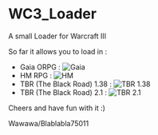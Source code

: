 # WC3_Loader
A small Loader for Warcraft III

So far it allows you to load in :

- Gaia ORPG :
![Gaia](https://i.imgur.com/lOIvf4C.png)
- HM RPG :
![HM](https://i.imgur.com/D7cV0Sc.png)
- TBR (The Black Road) 1.38 :
![TBR 1.38](https://i.imgur.com/uqi5653.png)
- TBR (The Black Road) 2.1 :
![TBR 2.1](https://i.imgur.com/YSuuSXT.png)

Cheers and have fun with it :)

Wawawa/Blablabla75011
